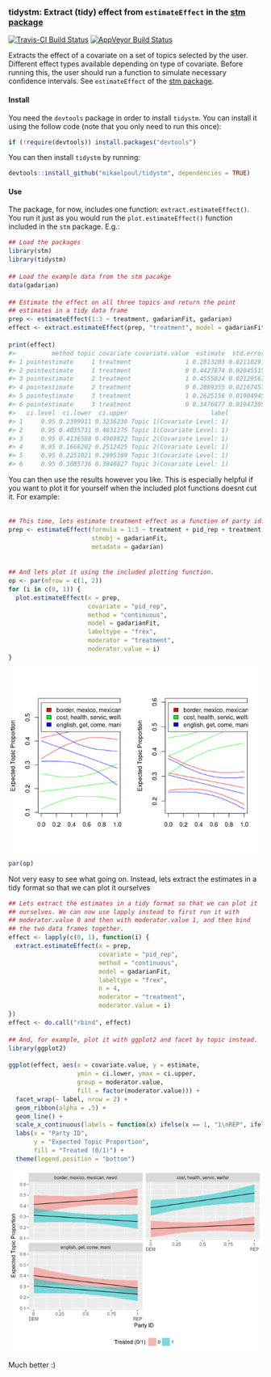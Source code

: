 <!-- README.md is generated from README.Rmd. Please edit that file -->
### tidystm: Extract (tidy) effect from `estimateEffect` in the [stm package](http://www.structuraltopicmodel.com/)

[![Travis-CI Build Status](https://travis-ci.org/.svg?branch=master)](https://travis-ci.org/) [![AppVeyor Build Status](https://ci.appveyor.com/api/projects/status/github/mikaelpoul/tidystm?branch=master&svg=true)](https://ci.appveyor.com/project/mikaelpoul/tidystm)

Extracts the effect of a covariate on a set of topics selected by the user. Different effect types available depending on type of covariate. Before running this, the user should run a function to simulate necessary confidence intervals. See `estimateEffect` of the [stm package](http://www.structuraltopicmodel.com/).

#### Install

You need the `devtools` package in order to install `tidystm`. You can install it using the follow code (note that you only need to run this once):

``` r
if (!require(devtools)) install.packages("devtools")
```

You can then install `tidystm` by running:

``` r
devtools::install_github("mikaelpoul/tidystm", dependencies = TRUE)
```

#### Use

The package, for now, includes one function: `extract.estimateEffect()`. You run it just as you would run the `plot.estimateEffect()` function included in the `stm` package. E.g.:

``` r
## Load the packages
library(stm)
library(tidystm)

## Load the example data from the stm pacakge
data(gadarian)

## Estimate the effect on all three topics and return the point
## estimates in a tidy data frame
prep <- estimateEffect(1:3 ~ treatment, gadarianFit, gadarian)
effect <- extract.estimateEffect(prep, "treatment", model = gadarianFit, method = "pointestimate")

print(effect)
#>          method topic covariate covariate.value  estimate  std.error
#> 1 pointestimate     1 treatment               1 0.2813203 0.02110291
#> 2 pointestimate     1 treatment               0 0.4427874 0.02045515
#> 3 pointestimate     2 treatment               1 0.4555024 0.02129567
#> 4 pointestimate     2 treatment               0 0.2089355 0.02167457
#> 5 pointestimate     3 treatment               1 0.2625156 0.01904945
#> 6 pointestimate     3 treatment               0 0.3476877 0.01947305
#>   ci.level  ci.lower  ci.upper                       label
#> 1     0.95 0.2399911 0.3236230 Topic 1(Covariate Level: 1)
#> 2     0.95 0.4035731 0.4831275 Topic 1(Covariate Level: 1)
#> 3     0.95 0.4136588 0.4969822 Topic 2(Covariate Level: 1)
#> 4     0.95 0.1666202 0.2512425 Topic 2(Covariate Level: 1)
#> 5     0.95 0.2251021 0.2995389 Topic 3(Covariate Level: 1)
#> 6     0.95 0.3085736 0.3848827 Topic 3(Covariate Level: 1)
```

You can then use the results however you like. This is especially helpful if you want to plot it for yourself when the included plot functions doesnt cut it. For example:

``` r

## This time, lets estimate treatment effect as a function of party id. We can than get an idea of whether the treatment effect vary for people with different ids.
prep <- estimateEffect(formula = 1:3 ~ treatment + pid_rep + treatment:pid_rep,
                       stmobj = gadarianFit,
                       metadata = gadarian)


## And lets plot it using the included plotting function.
op <- par(mfrow = c(1, 2))
for (i in c(0, 1)) {
  plot.estimateEffect(x = prep,
                      covariate = "pid_rep",
                      method = "continuous",
                      model = gadarianFit,
                      labeltype = "frex",
                      moderator = "treatment",
                      moderator.value = i)
}
```

![](README-unnamed-chunk-5-1.png)

``` r
par(op)
```

Not very easy to see what going on. Instead, lets extract the estimates in a tidy format so that we can plot it ourselves

``` r
## Lets extract the estimates in a tidy format so that we can plot it
## ourselves. We can now use lapply instead to first run it with
## moderator.value 0 and then with moderator.value 1, and then bind
## the two data frames together.
effect <- lapply(c(0, 1), function(i) {
  extract.estimateEffect(x = prep,
                         covariate = "pid_rep",
                         method = "continuous",
                         model = gadarianFit,
                         labeltype = "frex",
                         n = 4,
                         moderator = "treatment",
                         moderator.value = i)
})
effect <- do.call("rbind", effect)

## And, for example, plot it with ggplot2 and facet by topic instead.
library(ggplot2)

ggplot(effect, aes(x = covariate.value, y = estimate,
                   ymin = ci.lower, ymax = ci.upper,
                   group = moderator.value,
                   fill = factor(moderator.value))) +
  facet_wrap(~ label, nrow = 2) +
  geom_ribbon(alpha = .5) +
  geom_line() +
  scale_x_continuous(labels = function(x) ifelse(x == 1, "1\nREP", ifelse(x == 0, "0\nDEM", x))) +
  labs(x = "Party ID",
       y = "Expected Topic Proportion",
       fill = "Treated (0/1)") +
  theme(legend.position = "bottom")
```

![](README-unnamed-chunk-6-1.png)

Much better :)
